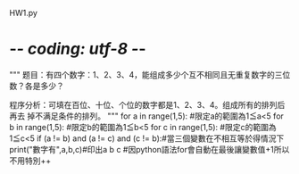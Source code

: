 HW1.py
# -*- coding: utf-8 -*-
"""
题目：有四个数字：1、2、3、4，能组成多少个互不相同且无重复数字的三位数？各是多少？

程序分析：可填在百位、十位、个位的数字都是1、2、3、4。组成所有的排列后再去 掉不满足条件的排列。
"""
for a in range(1,5): #限定a的範圍為1≦a<5
    for b in range(1,5): #限定b的範圍為1≦b<5
        for c  in range(1,5): #限定c的範圍為1≦c<5
            if (a != b) and (a != c) and (c != b):#當三個變數在不相互等於得情況下
                print("數字有",a,b,c)#印出a b c
                #因python語法for會自動在最後讓變數值+1所以不用特別++
